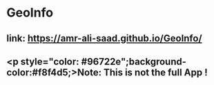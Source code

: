 # GeoInfo
## link: https://amr-ali-saad.github.io/GeoInfo/
## <p style="color: #96722e";background-color:#f8f4d5;><b>Note:</b> This is not the full App !</p>
